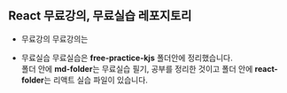 ## React 무료강의, 무료실습 레포지토리

- 무료강의
  무료강의는

- 무료실습
  무료실습은 **free-practice-kjs** 폴더안에 정리했습니다. <br/>
  폴더 안에 **md-folder**는 무료실습 필기, 공부를 정리한 것이고
  폴더 안에 **react-folder**는 리액트 실습 파일이 있습니다.
